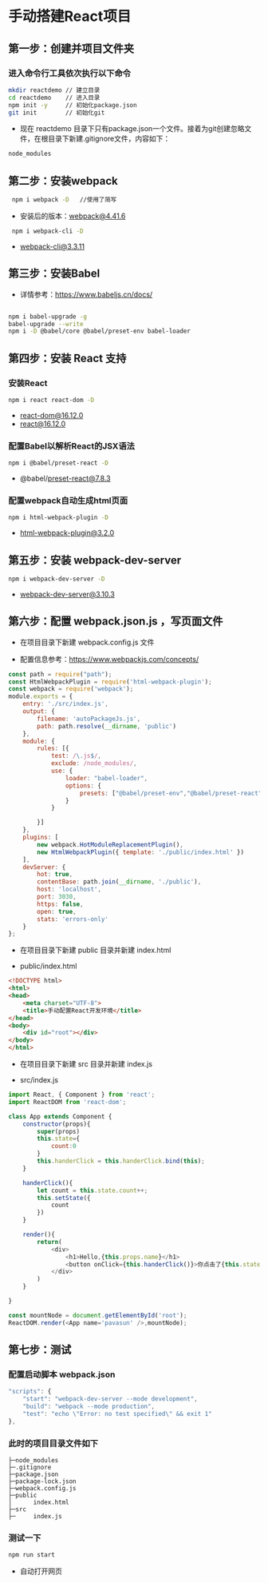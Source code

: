 # 手动搭建React项目

## 第一步：创建并项目文件夹

### 进入命令行工具依次执行以下命令

```bash
mkdir reactdemo // 建立目录
cd reactdemo    // 进入目录
npm init -y     // 初始化package.json
git init        // 初始化git
```

* 现在 reactdemo 目录下只有package.json一个文件。接着为git创建忽略文件，在根目录下新建.gitignore文件，内容如下：

```txt
node_modules
```

## 第二步：安装webpack

```bash
 npm i webpack -D   //使用了简写
```

* 安装后的版本：webpack@4.41.6

```bash
 npm i webpack-cli -D
```

* webpack-cli@3.3.11

## 第三步：安装Babel

* 详情参考：https://www.babeljs.cn/docs/

```bash

npm i babel-upgrade -g
babel-upgrade --write
npm i -D @babel/core @babel/preset-env babel-loader

```

## 第四步：安装 React 支持

### 安装React

```bash
npm i react react-dom -D
```

* react-dom@16.12.0
* react@16.12.0

### 配置Babel以解析React的JSX语法

```bash
npm i @babel/preset-react -D
```

* @babel/preset-react@7.8.3

### 配置webpack自动生成html页面

```bash
npm i html-webpack-plugin -D
```

* html-webpack-plugin@3.2.0

## 第五步：安装  webpack-dev-server

```bash
npm i webpack-dev-server -D
```

* webpack-dev-server@3.10.3

## 第六步：配置 webpack.json.js ，写页面文件

* 在项目目录下新建 webpack.config.js 文件

* 配置信息参考：https://www.webpackjs.com/concepts/

```javascript
const path = require("path");
const HtmlWebpackPlugin = require('html-webpack-plugin');
const webpack = require('webpack');
module.exports = {
    entry: './src/index.js',
    output: {
        filename: 'autoPackageJs.js',
        path: path.resolve(__dirname, 'public')
    },
    module: {
        rules: [{
            test: /\.js$/,
            exclude: /node_modules/,
            use: {
                loader: "babel-loader",
                options: {
                    presets: ["@babel/preset-env","@babel/preset-react"]
                }
            }

        }]
    },
    plugins: [
        new webpack.HotModuleReplacementPlugin(),
        new HtmlWebpackPlugin({ template: './public/index.html' })
    ],
    devServer: {
        hot: true,
        contentBase: path.join(__dirname, './public'),
        host: 'localhost',
        port: 3030,
        https: false,
        open: true,
        stats: 'errors-only'
    }
};

```

* 在项目目录下新建 public 目录并新建 index.html

* public/index.html

```html
<!DOCTYPE html>
<html>
<head>
    <meta charset="UTF-8">
    <title>手动配置React开发环境</title>
</head>
<body>
    <div id="root"></div>
</body>
</html>
```

* 在项目目录下新建 src 目录并新建 index.js

* src/index.js

```javascript
import React, { Component } from 'react';
import ReactDOM from 'react-dom';

class App extends Component {
    constructor(props){
        super(props)
        this.state={
            count:0
        }
        this.handerClick = this.handerClick.bind(this);
    }

    handerClick(){
        let count = this.state.count++;
        this.setState({
            count
        })
    }

    render(){
        return(
            <div>
                <h1>Hello,{this.props.name}</h1>
                <button onClick={this.handerClick()}>你点击了{this.state.count}次</button>
            </div>
        )
    }

}

const mountNode = document.getElementById('root');
ReactDOM.render(<App name='pavasun' />,mountNode);
```

## 第七步：测试

### 配置启动脚本 webpack.json

```javascript
"scripts": {
    "start": "webpack-dev-server --mode development",
    "build": "webpack --mode production",
    "test": "echo \"Error: no test specified\" && exit 1"
},

```

### 此时的项目目录文件如下

```text
├─node_modules
├─.gitignore
├─package.json
├─package-lock.json
├─webpack.config.js
├─public
│      index.html
├─src
├─     index.js
```

### 测试一下

```bash
npm run start
```

* 自动打开网页
